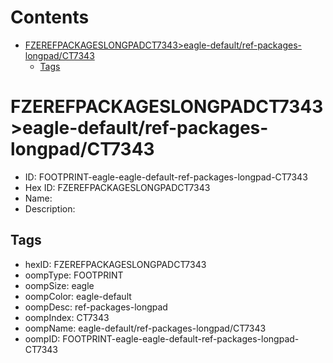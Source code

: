 



Contents
========

* [FZEREFPACKAGESLONGPADCT7343>eagle-default/ref-packages-longpad/CT7343](#fzerefpackageslongpadct7343eagle-defaultref-packages-longpadct7343)
	* [Tags](#tags)

# FZEREFPACKAGESLONGPADCT7343>eagle-default/ref-packages-longpad/CT7343

- ID: FOOTPRINT-eagle-eagle-default-ref-packages-longpad-CT7343
- Hex ID: FZEREFPACKAGESLONGPADCT7343
- Name: 
- Description: 

## Tags

- hexID: FZEREFPACKAGESLONGPADCT7343
- oompType: FOOTPRINT
- oompSize: eagle
- oompColor: eagle-default
- oompDesc: ref-packages-longpad
- oompIndex: CT7343
- oompName: eagle-default/ref-packages-longpad/CT7343
- oompID: FOOTPRINT-eagle-eagle-default-ref-packages-longpad-CT7343
